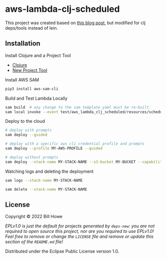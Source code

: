 # aws-lambda-clj-scheduled

This project was created based on [this blog post](https://wtfleming.github.io/blog/clojure-aws-lambda/), but modified for clj deps/tools instead of lein.

## Installation

Install Clojure and a Project Tool

* [Clojure](https://gist.github.com/wdhowe/e6fc5e372b85ad8a25fdebf446b1a3e6)
* [New Project Tool](https://gist.github.com/wdhowe/99a4f463f96730002f4c20a058806dda)

Install AWS SAM

```bash
pip3 install aws-sam-cli
```

Build and Test Lambda Locally

```bash
sam build  # any change to the sam template.yaml must be re-built.
sam local invoke --event test/aws_lambda_clj_scheduled/resources/scheduled_event.json
```

Deploy to the cloud

```bash
# deploy with prompts
sam deploy --guided

# deploy with a specific aws cli credential profile and prompts
sam deploy --profile MY-AWS-PROFILE --guided

# deploy without prompts
sam deploy --stack-name MY-STACK-NAME --s3-bucket MY-BUCKET --capabilities CAPABILITY_AUTO_EXPAND --region us-west-2 --resolve-image-repos --no-fail-on-empty-changeset
```

Watching logs and deleting the deployment

```bash
sam logs --stack-name MY-STACK-NAME

sam delete --stack-name MY-STACK-NAME
```

## License

Copyright © 2022 Bill Howe

_EPLv1.0 is just the default for projects generated by `deps-new`: you are not_
_required to open source this project, nor are you required to use EPLv1.0!_
_Feel free to remove or change the `LICENSE` file and remove or update this_
_section of the `README.md` file!_

Distributed under the Eclipse Public License version 1.0.
